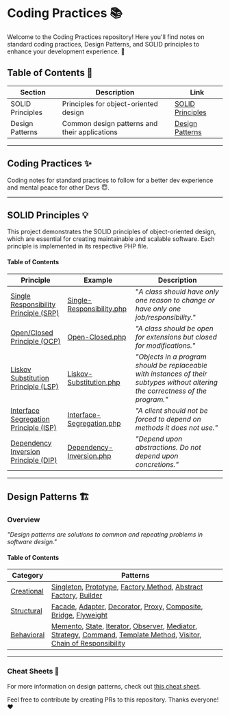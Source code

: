 # Coding Practices 📚

Welcome to the Coding Practices repository! Here you'll find notes on standard coding practices, Design Patterns, and SOLID principles to enhance your development experience. 🌟

## Table of Contents 📖

| Section          | Description                                   | Link                                           |
| ---------------- | --------------------------------------------- | ---------------------------------------------- |
| SOLID Principles | Principles for object-oriented design         | [SOLID Principles](SOLID-Principles/README.md) |
| Design Patterns  | Common design patterns and their applications | [Design Patterns](Design-Patterns/README.md)   |

---

## Coding Practices ✨

Coding notes for standard practices to follow for a better dev experience and mental peace for other Devs 😇.

---

## SOLID Principles 💡

This project demonstrates the SOLID principles of object-oriented design, which are essential for creating maintainable and scalable software. Each principle is implemented in its respective PHP file.

#### Table of Contents

| Principle                                                                                 | Example                                                                 | Description                                                                                                                      |
| ----------------------------------------------------------------------------------------- | ----------------------------------------------------------------------- | -------------------------------------------------------------------------------------------------------------------------------- |
| [Single Responsibility Principle (SRP)](Solid-Principles/README.md#Single-Responsibility) | [Single-Responsibility.php](SOLID-Principles/Single-Responsibility.php) | "_A class should have only one reason to change or have only one job/responsibility._"                                           |
| [Open/Closed Principle (OCP)](Solid-Principles/README.md#Open-Closed)                     | [Open-Closed.php](SOLID-Principles/Open-Closed.php)                     | _"A class should be open for extensions but closed for modifications."_                                                          |
| [Liskov Substitution Principle (LSP)](Solid-Principles/README.md#Liskov-Substitution)     | [Liskov-Substitution.php](SOLID-Principles/Liskov-Substitution.php)     | _"Objects in a program should be replaceable with instances of their subtypes without altering the correctness of the program."_ |
| [Interface Segregation Principle (ISP)](Solid-Principles/README.md#Interface-Segregation) | [Interface-Segregation.php](SOLID-Principles/Interface-Segregation.php) | _"A client should not be forced to depend on methods it does not use."_                                                          |
| [Dependency Inversion Principle (DIP)](Solid-Principles/README.md#Dependency-Inversion)   | [Dependency-Inversion.php](SOLID-Principles/Dependency-Inversion.php)   | _"Depend upon abstractions. Do not depend upon concretions."_                                                                    |

---

## Design Patterns 🏗️

### Overview

_"Design patterns are solutions to common and repeating problems in software design."_

#### Table of Contents

| Category                                           | Patterns                                                                                                                                                                                                                                                                                                                                                                                                                                                                                                                                                                                                                                                                                                                     |
| -------------------------------------------------- | ---------------------------------------------------------------------------------------------------------------------------------------------------------------------------------------------------------------------------------------------------------------------------------------------------------------------------------------------------------------------------------------------------------------------------------------------------------------------------------------------------------------------------------------------------------------------------------------------------------------------------------------------------------------------------------------------------------------------------- |
| [Creational](Design-Patterns/Creational/README.md) | [Singleton](Design-Patterns/Creational/README.md#singleton-pattern), [Prototype](Design-Patterns/Creational/README.md#prototype-pattern), [Factory Method](Design-Patterns/Creational/README.md#factory-method-pattern), [Abstract Factory](Design-Patterns/Creational/README.md#abstract-factory-pattern), [Builder](Design-Patterns/Creational/README.md#builder-pattern)                                                                                                                                                                                                                                                                                                                                                  |
| [Structural](Design-Patterns/Structural/README.md) | [Facade](Design-Patterns/Structural/README.md#facade-pattern), [Adapter](Design-Patterns/Structural/README.md#adapter-pattern), [Decorator](Design-Patterns/Structural/README.md#decorator-pattern), [Proxy](Design-Patterns/Structural/README.md#proxy-pattern), [Composite](Design-Patterns/Structural/README.md#composite-pattern), [Bridge](Design-Patterns/Structural/README.md#bridge-pattern), [Flyweight](Design-Patterns/Structural/README.md#flyweight-pattern)                                                                                                                                                                                                                                                    |
| [Behavioral](Design-Patterns/Behavioral/README.md) | [Memento](Design-Patterns/Behavioral/README.md#memento-pattern), [State](Design-Patterns/Behavioral/README.md#state-pattern), [Iterator](Design-Patterns/Behavioral/README.md#iterator-pattern), [Observer](Design-Patterns/Behavioral/README.md#observer-pattern), [Mediator](Design-Patterns/Behavioral/README.md#mediator-pattern), [Strategy](Design-Patterns/Behavioral/README.md#strategy-pattern), [Command](Design-Patterns/Behavioral/README.md#command-pattern), [Template Method](Design-Patterns/Behavioral/README.md#template-method-pattern), [Visitor](Design-Patterns/Behavioral/README.md#visitor-pattern), [Chain of Responsibility](Design-Patterns/Behavioral/README.md#chain-of-responsibility-pattern) |

---

### Cheat Sheets 📝

For more information on design patterns, check out [this cheat sheet](https://refactoring.guru).

Feel free to contribute by creating PRs to this repository. Thanks everyone! ❤️
